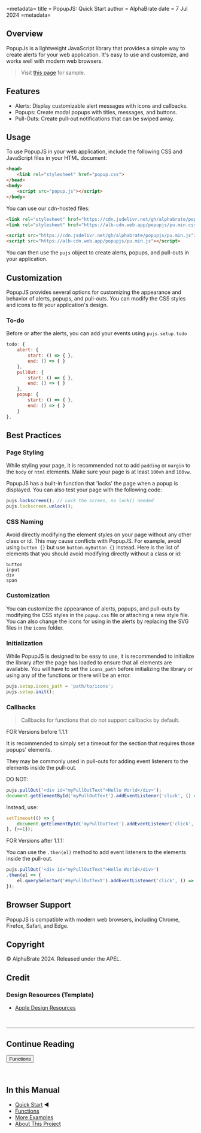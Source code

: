 =metadata=
title = PopupJS: Quick Start
author = AlphaBrate
date = 7 Jul 2024
=metadata=

## Overview
PopupJs is a lightweight JavaScript library that provides a simple way to create alerts for your web application. It's easy to use and customize, and works well with modern web browsers.


> Visit [this page](https://alphabrate.github.io/popupjs/code/showcase/) for sample.

## Features

* Alerts: Display customizable alert messages with icons and callbacks.
* Popups: Create modal popups with titles, messages, and buttons.
* Pull-Outs: Create pull-out notifications that can be swiped away.

## Usage

To use PopupJS in your web application, include the following CSS and JavaScript files in your HTML document:

```html
<head>
    <link rel="stylesheet" href="popup.css">
</head>
<body>
    <script src="popup.js"></script>
</body>
```

You can use our cdn-hosted files:

```html
<link rel="stylesheet" href="https://cdn.jsdelivr.net/gh/alphabrate/popupjs/pu.min.css">
<link rel="stylesheet" href="https://alb-cdn.web.app/popupjs/pu.min.css">

<script src="https://cdn.jsdelivr.net/gh/alphabrate/popupjs/pu.min.js"></script>
<script src="https://alb-cdn.web.app/popupjs/pu.min.js"></script>
```

You can then use the `pujs` object to create alerts, popups, and pull-outs in your application.

## Customization

PopupJS provides several options for customizing the appearance and behavior of alerts, popups, and pull-outs. You can modify the CSS styles and icons to fit your application's design.

### To-do

Before or after the alerts, you can add your events using `pujs.setup.todo`

```js
todo: {
    alert: {
        start: () => { },
        end: () => { }
    },
    pullOut: {
        start: () => { },
        end: () => { }
    },
    popup: {
        start: () => { },
        end: () => { }
    }
},
```

## Best Practices

### Page Styling

While styling your page, it is recommended not to add `padding` or `margin` to the `body` or `html` elements. Make sure your page is at least `100vh` and `100vw`.

PopupJS has a built-in function that 'locks' the page when a popup is displayed. You can also test your page with the following code:

```js
pujs.lockscreen(); // Lock the screen, no lock() needed
pujs.lockscreen.unlock();
```

### CSS Naming

Avoid directly modifying the element styles on your page without any other class or id. This may cause conflicts with PopupJS.
For example, avoid using `button {}` but use `button.myButton {}` instead. Here is the list of elements that you should avoid modifying directly without a class or id:

```
button
input
div
span
```

### Customization

You can customize the appearance of alerts, popups, and pull-outs by modifying the CSS styles in the `popup.css` file or attaching a new style file. You can also change the icons for using in the alerts by replacing the SVG files in the `icons` folder.

### Initialization

While PopupJS is designed to be easy to use, it is recommended to initialize the library after the page has loaded to ensure that all elements are available. You will have to set the `icons_path` before initializing the library or using any of the functions or there will be an error.

```js
pujs.setup.icons_path = 'path/to/icons';
pujs.setup.init();
```

### Callbacks

> Callbacks for functions that do not support callbacks by default.

FOR Versions before 1.1.1:

It is recommended to simply set a timeout for the section that requires those popups' elements.

They may be commonly used in pull-outs for adding event listeners to the elements inside the pull-out.

DO NOT:

```js
pujs.pullOut('<div id="myPullOutText">Hello World</div>');
document.getElementById('myPullOutText').addEventListener('click', () => { });
```

Instead, use:

```js
setTimeout(() => {
    document.getElementById('myPullOutText').addEventListener('click', () => { });
}, {>=1});
```

FOR Versions after 1.1.1:

You can use the `.then(el)` method to add event listeners to the elements inside the pull-out.

```js
pujs.pullOut('<div id="myPullOutText">Hello World</div>')
.then(el => {
    el.querySelector('#myPullOutText').addEventListener('click', () => { });
});
```

## Browser Support

PopupJS is compatible with modern web browsers, including Chrome, Firefox, Safari, and Edge.

## Copyright

© AlphaBrate 2024. Released under the APEL.

## Credit

### Design Resources (Template)

* [Apple Design Resources](https://developer.apple.com/design/resources/)


<br>
<hr>

<h2 class="center">Continue Reading</h2>

<a href="?article=functions" class="center no-margin"><button>Functions</button></a>

<br>

<div class="space-break dots" data-height="4"></div>

## In this Manual

- [Quick Start](?article=index) ◀
- [Functions](?article=functions) 
- [More Examples](?article=more-examples)
- [About This Project](?article=project)